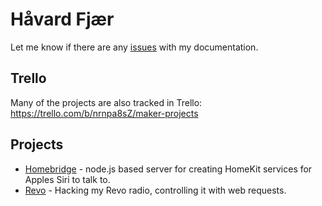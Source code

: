 # Håvard Fjær
Let me know if there are any [issues](https://github.com/havard-fjaer/Documentation/issues) with my documentation.
## Trello
Many of the projects are also tracked in Trello: <https://trello.com/b/nrnpa8sZ/maker-projects>

## Projects
 - [Homebridge](homebridge.md) - node.js based server for creating HomeKit services for Apples Siri to talk to.
 - [Revo](revo.md) - Hacking my Revo radio, controlling it with web requests.

<!--stackedit_data:
eyJoaXN0b3J5IjpbMTQ3NTMwMjcxNCwtMTkwODk1ODcwOCwxND
UzNjE5NzBdfQ==
-->